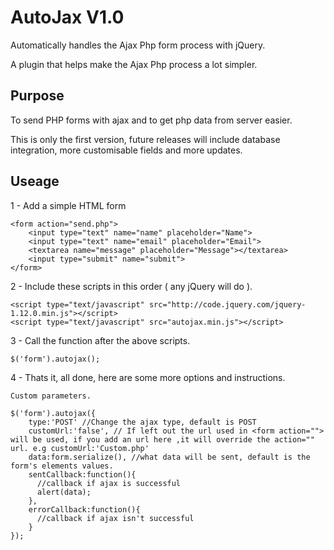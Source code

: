 # AutoJax V1.0
Automatically handles the Ajax Php form process with jQuery.

A plugin that helps make the Ajax Php process a lot simpler.


Purpose
-------

To send PHP forms with ajax and to get php data from server easier.

This is only the first version, future releases will include database integration, more customisable fields and more updates.


Useage
------

1 - Add a simple HTML form

	<form action="send.php">
		<input type="text" name="name" placeholder="Name">
		<input type="text" name="email" placeholder="Email">
		<textarea name="message" placeholder="Message"></textarea>
		<input type="submit" name="submit">
	</form>

2 - Include these scripts in this order ( any jQuery will do ).

	<script type="text/javascript" src="http://code.jquery.com/jquery-1.12.0.min.js"></script> 
	<script type="text/javascript" src="autojax.min.js"></script> 

3 - Call the function after the above scripts.

	$('form').autojax();

4 - Thats it, all done, here are some more options and instructions.

	Custom parameters.

	$('form').autojax({
		type:'POST' //Change the ajax type, default is POST
		customUrl:'false', // If left out the url used in <form action=""> will be used, if you add an url here ,it will override the action="" url. e.g customUrl:'Custom.php'
		data:form.serialize(), //what data will be sent, default is the form's elements values.
		sentCallback:function(){
		  //callback if ajax is successful
		  alert(data);
		},
		errorCallback:function(){
		  //callback if ajax isn't successful
		}
	});

 
